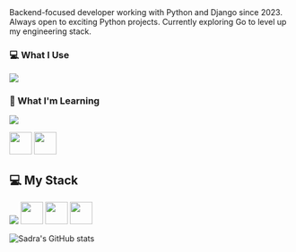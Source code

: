 ##
Backend-focused developer working with Python and Django since 2023. Always open to exciting Python projects. Currently exploring Go to level up my engineering stack.

<!--
**SaDR4M/SaDR4M** is a ✨ _special_ ✨ repository because its `README.md` (this file) appears on your GitHub profile.

Here are some ideas to get you started:

- 🔭 I’m currently working on ...
- 🌱 I’m currently learning ...
- 👯 I’m looking to collaborate on ...
- 🤔 I’m looking for help with ...
- 💬 Ask me about ...
- 📫 How to reach me: ...
- 😄 Pronouns: ...
- ⚡ Fun fact: ...
-->

<h3>💻 What I Use</h3>
<p align="left">
  <img src="https://skillicons.dev/icons?i=python,redis,linux,postgres" />
</p>
<h3>🚀 What I'm Learning</h3>
<p align="left">
  <img src="https://skillicons.dev/icons?i=go,docker" />
</p>
<img src="https://cdn.jsdelivr.net/gh/devicons/devicon/icons/django/django-plain.svg" width="40"/>
<img src="https://cdn.jsdelivr.net/gh/devicons/devicon/icons/pytest/pytest-original.svg" width="40"/>

## 💻 My Stack

<p align="left">
  <!-- From skillicons -->
  <img src="https://skillicons.dev/icons?i=python,postgres,redis,linux,docker,go" />

  <!-- Custom: Django, Celery, Uvicorn, NGINX, Pytest -->
  <img src="https://cdn.jsdelivr.net/gh/devicons/devicon/icons/django/django-plain.svg" width="40" />
  <img src="https://cdn.jsdelivr.net/gh/devicons/devicon/icons/pytest/pytest-original.svg" width="40" />
  <img src="https://cdn.jsdelivr.net/gh/devicons/devicon/icons/nginx/nginx-original.svg" width="40" />
</p>


![Sadra's GitHub stats](https://github-readme-stats.vercel.app/api?username=SaDR4M&show_icons=true&theme=radical)




